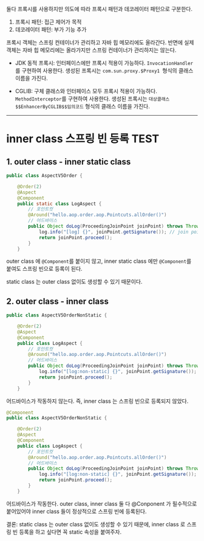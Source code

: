 
둘다 프록시를 사용하지만 의도에 따라 프록시 패턴과 데코레이터 패턴으로 구분한다.
1. 프록시 패턴: 접근 제어가 목적
2. 데코레이터 패턴: 부가 기능 추가


프록시 객체는 스프링 컨테이너가 관리하고 자바 힙 메모리에도 올라간다. 반면에 실제 객체는 자바 힙
메모리에는 올라가지만 스프링 컨테이너가 관리하지는 않는다.



- JDK 동적 프록시: 인터페이스에만 프록시 적용이 가능하다. `InvocationHandler`를 구현하여 사용한다. 생성된 프록시는 `com.sun.proxy.$Proxy1
`형식의 클래스 이름을 가진다.

- CGLIB: 구체 클래스와 인터페이스 모두 프록시 적용이 가능하다. `MethodInterceptor`를 구현하여 사용한다. 생성된 프록시는 `대상클래스$$EnhancerByCGLIB$$임의코드`
형식의 클래스 이름을 가진다.

---
# inner class 스프링 빈 등록 TEST

## 1. outer class - inner static class

```java
public class AspectV5Order {

    @Order(2)
    @Aspect
    @Component
    public static class LogAspect {
        // 포인트컷
        @Around("hello.aop.order.aop.Pointcuts.allOrder()")
        // 어드바이스
        public Object doLog(ProceedingJoinPoint joinPoint) throws Throwable {
            log.info("[log] {}", joinPoint.getSignature()); // join point 시그니처 * hello.aop.order..*(..) -> void hello.aop.order.OrderService.orderItem(String)
            return joinPoint.proceed();
        }
    }
```
outer class 에 `@Component`를 붙이지 않고, inner static class 에만 `@Component`를 붙여도 스프링 빈으로 등록이 된다. 

static class 는 outer class 없이도 생성할 수 있기 때문이다.

## 2. outer class - inner class
```java
public class AspectV5OrderNonStatic {

    @Order(2)
    @Aspect
    @Component
    public class LogAspect {
        // 포인트컷
        @Around("hello.aop.order.aop.Pointcuts.allOrder()")
        // 어드바이스
        public Object doLog(ProceedingJoinPoint joinPoint) throws Throwable {
            log.info("[log:non-static] {}", joinPoint.getSignature()); // join point 시그니처 * hello.aop.order..*(..) -> void hello.aop.order.OrderService.orderItem(String)
            return joinPoint.proceed();
        }
    }
```
어드바이스가 작동하지 않는다. 즉, inner class 는 스프링 빈으로 등록되지 않았다.

```java
@Component
public class AspectV5OrderNonStatic {

    @Order(2)
    @Aspect
    @Component
    public class LogAspect {
        // 포인트컷
        @Around("hello.aop.order.aop.Pointcuts.allOrder()")
        // 어드바이스
        public Object doLog(ProceedingJoinPoint joinPoint) throws Throwable {
            log.info("[log:non-static] {}", joinPoint.getSignature()); // join point 시그니처 * hello.aop.order..*(..) -> void hello.aop.order.OrderService.orderItem(String)
            return joinPoint.proceed();
        }
    }
```
어드바이스가 작동한다. outer class, inner class 둘 다 @Conponent 가 필수적으로 붙어있어야 inner class 들이 정상적으로 스프링 빈에 등록된다.


결론: static class 는 outer class 없이도 생성할 수 있기 때문에, inner class 로 스프링 빈 등록을 하고 싶다면 꼭 static 속성을 붙여주자.
